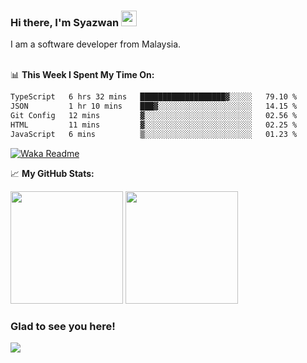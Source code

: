 ### Hi there, I'm Syazwan <img src="https://media.giphy.com/media/hvRJCLFzcasrR4ia7z/giphy.gif" width="25px">
I am a software developer from Malaysia.
<br/><br/>

📊 **This Week I Spent My Time On:**
<!--START_SECTION:waka-->

```txt
TypeScript   6 hrs 32 mins   ███████████████████▓░░░░░   79.10 %
JSON         1 hr 10 mins    ███▓░░░░░░░░░░░░░░░░░░░░░   14.15 %
Git Config   12 mins         ▓░░░░░░░░░░░░░░░░░░░░░░░░   02.56 %
HTML         11 mins         ▓░░░░░░░░░░░░░░░░░░░░░░░░   02.25 %
JavaScript   6 mins          ▒░░░░░░░░░░░░░░░░░░░░░░░░   01.23 %
```

<!--END_SECTION:waka-->
[![Waka Readme](https://github.com/syazwanz/syazwanz/actions/workflows/wakatime.yml/badge.svg)](https://github.com/syazwanz/syazwanz/actions/workflows/wakatime.yml)

📈 **My GitHub Stats:**

<p>
  <img height="180em" src="https://github-readme-stats.vercel.app/api?username=syazwanz&show_icons=true&hide_border=false&&count_private=true&include_all_commits=true" />
  <img height="180em" src="https://github-readme-stats.vercel.app/api/top-langs/?username=syazwanz&exclude_repo=KNN-Image-Classification&show_icons=true&hide_border=false&layout=compact&langs_count=8"/>
</p>

### Glad to see you here!
![](https://visitor-badge.glitch.me/badge?page_id=syazwanz.syazwanz)
